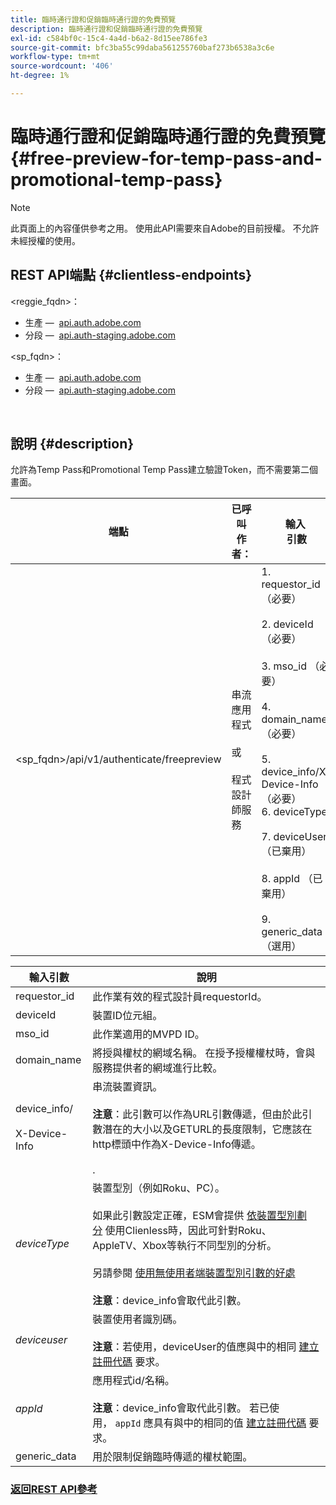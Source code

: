 ```yaml
---
title: 臨時通行證和促銷臨時通行證的免費預覽
description: 臨時通行證和促銷臨時通行證的免費預覽
exl-id: c584bf0c-15c4-4a4d-b6a2-8d15ee786fe3
source-git-commit: bfc3ba55c99daba561255760baf273b6538a3c6e
workflow-type: tm+mt
source-wordcount: '406'
ht-degree: 1%

---
```


# 臨時通行證和促銷臨時通行證的免費預覽 {#free-preview-for-temp-pass-and-promotional-temp-pass}

>[!NOTE]
>
>此頁面上的內容僅供參考之用。 使用此API需要來自Adobe的目前授權。 不允許未經授權的使用。

## REST API端點 {#clientless-endpoints}

&lt;reggie_fqdn>：

* 生產 —  [api.auth.adobe.com](http://api.auth.adobe.com/)
* 分段 —  [api.auth-staging.adobe.com](http://api.auth-staging.adobe.com/)

&lt;sp_fqdn>：

* 生產 —  [api.auth.adobe.com](http://api.auth.adobe.com/)
* 分段 —  [api.auth-staging.adobe.com](http://api.auth-staging.adobe.com/)

</br>

## 說明 {#description}

允許為Temp Pass和Promotional Temp Pass建立驗證Token，而不需要第二個畫面。


| 端點 | 已呼叫  </br>作者： | 輸入   </br>引數 | HTTP  </br>方法 | 回應 | HTTP  </br>回應 |
| --- | --- | --- | --- | --- | --- |
| &lt;sp_fqdn>/api/v1/authenticate/freepreview | 串流應用程式</br></br>或</br></br>程式設計師服務 | 1. requestor_id （必要）</br>    </br>2.  deviceId （必要）</br>    </br>3.  mso_id （必要）</br>    </br>4.  domain_name （必要）</br>    </br>5.  device_info/X-Device-Info （必要）</br>6.  deviceType</br>    </br>7.  deviceUser （已棄用）</br>    </br>8.  appId （已棄用）</br>    </br>9.  generic_data （選用） | POST | 成功的回應將是「204無內容」，這表示已成功建立權杖，且已準備好用於授權流程。 | 204 — 無內容   </br>400 — 錯誤請求 |

<div>


| 輸入引數 | 說明 |
| --- | --- |
| requestor_id | 此作業有效的程式設計員requestorId。 |
| deviceId | 裝置ID位元組。 |
| mso_id | 此作業適用的MVPD ID。 |
| domain_name | 將授與權杖的網域名稱。 在授予授權權杖時，會與服務提供者的網域進行比較。 |
| device_info/</br></br>X-Device-Info | 串流裝置資訊。</br></br>**注意**：此引數可以作為URL引數傳遞，但由於此引數潛在的大小以及GETURL的長度限制，它應該在http標頭中作為X-Device-Info傳遞。 </br></br><!--See the full details in [Passing Device and Connection Information](http://tve.helpdocsonline.com/passing-device-information)-->. |
| _deviceType_ | 裝置型別（例如Roku、PC）。</br></br>如果此引數設定正確，ESM會提供 [依裝置型別劃分](/help/authentication/entitlement-service-monitoring-overview.md#clientless_device_type) 使用Clienless時，因此可針對Roku、AppleTV、Xbox等執行不同型別的分析。</br></br>另請參閱 [使用無使用者端裝置型別引數的好處&#x200B;](/help/authentication/benefits-of-using-the-clientless-devicetype-parameter-in-pass-metrics.md)</br></br>**注意**：device_info會取代此引數。 |
| _deviceuser_ | 裝置使用者識別碼。</br></br>**注意**：若使用，deviceUser的值應與中的相同 [建立註冊代碼](/help/authentication/registration-code-request.md) 要求。 |
| _appId_ | 應用程式id/名稱。 </br></br>**注意**：device_info會取代此引數。 若已使用， `appId` 應具有與中的相同的值 [建立註冊代碼](/help/authentication/registration-code-request.md) 要求。 |
| generic_data | 用於限制促銷臨時傳遞的權杖範圍。 |


### [返回REST API參考](/help/authentication/rest-api-reference.md)
